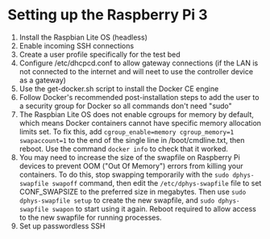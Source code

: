 # Setting up the Raspberry Pi 3 
1. Install the Raspbian Lite OS (headless)
2. Enable incoming SSH connections
3. Create a user profile specifically for the test bed
4. Configure /etc/dhcpcd.conf to allow gateway connections (if the LAN is not connected to the internet and will neet to use the controller device as a gateway)
5. Use the get-docker.sh script to install the Docker CE engine
6. Follow Docker's recommended post-installation steps to add the user to a security group for Docker so all commands don't need "sudo"
7. The Raspbian Lite OS does not enable cgroups for memory by default, which means Docker containers cannot have specific memory allocation limits set. To fix this, add `cgroup_enable=memory cgroup_memory=1 swapaccount=1` to the end of the single line in /boot/cmdline.txt, then reboot. Use the command `docker info` to check that it worked.
8. You may need to increase the size of the swapfile on Raspberry Pi devices to prevent OOM ("Out Of Memory") errors from killing your containers. To do this, stop swapping temporarily with the `sudo dphys-swapfile swapoff` command, then edit the `/etc/dphys-swapfile` file to set CONF_SWAPSIZE to the preferred size in megabytes. Then use `sudo dphys-swapfile setup` to create the new swapfile, and `sudo dphys-swapfile swapon` to start using it again. Reboot required to allow access to the new swapfile for running processes.
9. Set up passwordless SSH
